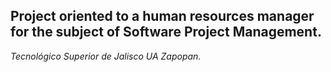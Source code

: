 ## Project oriented to a human resources manager for the subject of Software Project Management.
*Tecnológico Superior de Jalisco UA Zapopan.*
